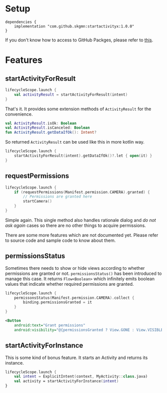 # Setup

```
dependencies {
    implementation "com.github.skgmn:startactivityx:1.0.0"
}
```
If you don't know how to access to GitHub Packges, please refer to [this](https://gist.github.com/skgmn/79da4a935e904078491e932bd5b327c7).

# Features

## startActivityForResult

```kotlin
lifecycleScope.launch {
    val activityResult = startActivityForResult(intent)
}
```
That's it.
It provides some extension methods of `ActivityResult` for the convenience.

```kotlin
val ActivityResult.isOk: Boolean
val ActivityResult.isCanceled: Boolean
fun ActivityResult.getDataIfOk(): Intent?
```
So returned `ActivityResult` can be used like this in more kotlin way.

```kotlin
lifecycleScope.launch {
    startActivityForResult(intent).getDataIfOk()?.let { open(it) }
}
```

## requestPermissions

```kotlin
lifecycleScope.launch {
    if (requestPermissions(Manifest.permission.CAMERA).granted) {
        // Permissions are granted here
        startCamera()
    }
}
```
Simple again.
This single method also handles rationale dialog and _do not ask again_ cases so there are no other things to acquire permissions.

There are some more features which are not documented yet. Please refer to source code and sample code to know about them.

## permissionsStatus

Sometimes there needs to show or hide views according to whether permissions are granted or not. `permissionsStatus()` has been introduced to manage this case. It returns `Flow<Boolean>` which infinitely emits boolean values that indicate whether required permissions are granted.
```kotlin
lifecycleScope.launch {
    permissonsStatus(Manifest.permission.CAMERA).collect {
        binding.permissionsGranted = it
    }
}
```
```xml
<Button
    android:text="Grant permissions"
    android:visibility="@{permissionsGranted ? View.GONE : View.VISIBLE}" />
```

## startActivityForInstance

This is some kind of bonus feature. It starts an Activity and returns its instance.
```kotlin
lifecycleScope.launch {
    val intent = ExplicitIntent(context, MyActivity::class.java)
    val activity = startActivityForInstance(intent)
}
```
